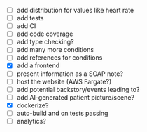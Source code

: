 - [ ] add distribution for values like heart rate
- [ ] add tests
- [ ] add CI
- [ ] add code coverage
- [ ] add type checking?
- [ ] add many more conditions
- [ ] add references for conditions
- [x] add a frontend
- [ ] present information as a SOAP note?
- [ ] host the website (AWS Fargate?)
- [ ] add potential backstory/events leading to?
- [ ] add AI-generated patient picture/scene?
- [x] dockerize?
- [ ] auto-build and on tests passing
- [ ] analytics?
